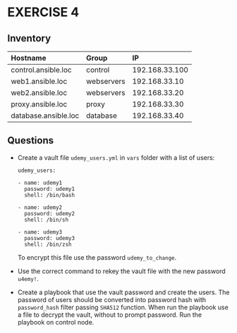 # EXERCISE 4

## Inventory

| Hostname | Group | IP |
|:---------|:------|:---|
| control.ansible.loc | control | 192.168.33.100 |
| web1.ansible.loc | webservers | 192.168.33.10 |
| web2.ansible.loc | webservers | 192.168.33.20 |
| proxy.ansible.loc | proxy | 192.168.33.30 |
| database.ansible.loc | database | 192.168.33.40 |


## Questions

- Create a vault file `udemy_users.yml` in `vars` folder with a list of users:

  ```
  udemy_users:

  - name: udemy1
    password: udemy1
    shell: /bin/bash

  - name: udemy2
    password: udemy2
    shell: /bin/sh

  - name: udemy3
    password: udemy3
    shell: /bin/zsh
  ```

  To encrypt this file use the password `udemy_to_change`.

- Use the correct command to rekey the vault file with the new password `u4emy!`.

- Create a playbook that use the vault password and create the users.
  The password of users should be converted into password hash with `password_hash` filter passing `SHA512` function.
  When run the playbook use a file to decrypt the vault, without to prompt password.
  Run the playbook on control node.
